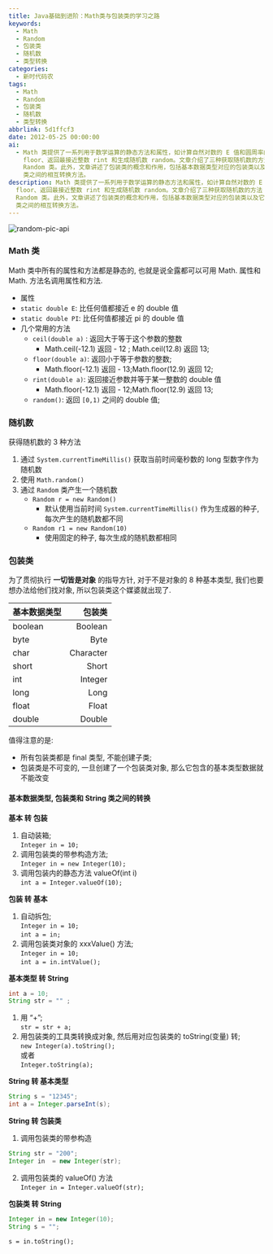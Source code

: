 ```yaml
---
title: Java基础到进阶：Math类与包装类的学习之路
keywords:
  - Math
  - Random
  - 包装类
  - 随机数
  - 类型转换
categories:
  - 新时代码农
tags:
  - Math
  - Random
  - 包装类
  - 随机数
  - 类型转换
abbrlink: 5d1ffcf3
date: 2012-05-25 00:00:00
ai:
  - Math 类提供了一系列用于数学运算的静态方法和属性，如计算自然对数的 E 值和圆周率的 PI 值。它还包含一些常用方法，例如向上取整 ceil、向下取整
    floor、返回最接近整数 rint 和生成随机数 random。文章介绍了三种获取随机数的方法：利用当前时间毫秒数、使用 Math.random() 和通过
    Random 类。此外，文章讲述了包装类的概念和作用，包括基本数据类型对应的包装类以及它们的不可变性特点。最后，详细解释了基本数据类型、包装类和 String
    类之间的相互转换方法。
description: Math 类提供了一系列用于数学运算的静态方法和属性，如计算自然对数的 E 值和圆周率的 PI 值。它还包含一些常用方法，例如向上取整 ceil、向下取整
  floor、返回最接近整数 rint 和生成随机数 random。文章介绍了三种获取随机数的方法：利用当前时间毫秒数、使用 Math.random() 和通过
  Random 类。此外，文章讲述了包装类的概念和作用，包括基本数据类型对应的包装类以及它们的不可变性特点。最后，详细解释了基本数据类型、包装类和 String
  类之间的相互转换方法。
---
```


<!-- markdownlint-disable-next-line MD033 -->
<meta name="referrer" content="no-referrer"/>

![random-pic-api](https://api.dong4j.ink:1024/cover)

### Math 类

Math 类中所有的属性和方法都是静态的, 也就是说全露都可以可用 Math. 属性和 Math. 方法名调用属性和方法.

- 属性
- `static double E`: 比任何值都接近 e 的 double 值
- `static double PI`: 比任何值都接近 pi 的 double 值
- 几个常用的方法
  - `ceil(double a)` : 返回大于等于这个参数的整数
    - Math.ceil(-12.1) 返回 - 12 ; Math.ceil(12.8) 返回 13;
  - `floor(double a)`: 返回小于等于参数的整数;
    - Math.floor(-12.1) 返回 - 13;Math.floor(12.9) 返回 12;
  - `rint(double a)`: 返回接近参数并等于某一整数的 double 值
    - Math.floor(-12.1) 返回 - 12;Math.floor(12.9) 返回 13;
  - `random()`: 返回 `[0,1)` 之间的 double 值;

### 随机数

获得随机数的 3 种方法

1. 通过 `System.currentTimeMillis()` 获取当前时间毫秒数的 long 型数字作为随机数
2. 使用 `Math.random()`
3. 通过 `Random` 类产生一个随机数
   - `Random r = new Random()`
     - 默认使用当前时间 `System.currentTimeMillis()` 作为生成器的种子, 每次产生的随机数都不同
   - `Random r1 = new Random(10)`
     - 使用固定的种子, 每次生成的随机数都相同

### 包装类

为了贯彻执行 **一切皆是对象** 的指导方针, 对于不是对象的 8 种基本类型, 我们也要想办法给他们找对象, 所以包装类这个媒婆就出现了.

| 基本数据类型 |    包装类 |
| :----------- | --------: |
| boolean      |   Boolean |
| byte         |      Byte |
| char         | Character |
| short        |     Short |
| int          |   Integer |
| long         |      Long |
| float        |     Float |
| double       |    Double |

值得注意的是:

- 所有包装类都是 final 类型, 不能创建子类;
- 包装类是不可变的, 一旦创建了一个包装类对象, 那么它包含的基本类型数据就不能改变

#### 基本数据类型, 包装类和 String 类之间的转换

**基本 转 包装**

1. 自动装箱;  
   `Integer in = 10;`
2. 调用包装类的带参构造方法;  
   `Integer in = new Integer(10);`
3. 调用包装内的静态方法 valueOf(int i)  
   `int a = Integer.valueOf(10);`

**包装 转 基本**

1. 自动拆包;  
   `Integer in = 10;`  
   `int a = in;`
2. 调用包装类对象的 xxxValue() 方法;  
   `Integer in = 10;`  
   `int a = in.intValue();`

**基本类型 转 String**

```java
int a = 10;
String str = "" ;
```

1. 用 “+”;  
   `str = str + a;`
2. 用包装类的工具类转换成对象, 然后用对应包装类的 toString(变量) 转;  
   `new Integer(a).toString();`  
   或者  
   `Integer.toString(a);`

**String 转 基本类型**

```java
String s = "12345";
int a = Integer.parseInt(s);
```

**String 转 包装类**

1. 调用包装类的带参构造

```java
String str = "200";
Integer in  = new Integer(str);
```

2. 调用包装类的 valueOf() 方法  
   `Integer in = Integer.valueOf(str);`

**包装类 转 String**

```java
Integer in = new Integer(10);
String s = "";
```

`s = in.toString();`
